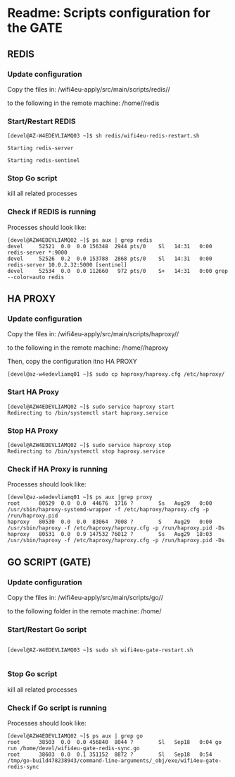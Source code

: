 # Readme: Scripts configuration for the GATE

## REDIS

### Update configuration

Copy the files in:
/wifi4eu-apply/src/main/scripts/redis/<ENV-NODE>/

to the following in the remote machine:
/home/<USER>/redis

### Start/Restart REDIS

```
[devel@AZ-W4EDEVLIAMQ03 ~]$ sh redis/wifi4eu-redis-restart.sh

Starting redis-server

Starting redis-sentinel
```

### Stop Go script

kill all related processes

### Check if REDIS is running

Processes should look like:
```
[devel@AZW4EDEVLIAMQ02 ~]$ ps aux | grep redis
devel     52521  0.0  0.0 156348  2944 pts/0    Sl   14:31   0:00 redis-server *:9000
devel     52526  0.2  0.0 153788  2868 pts/0    Sl   14:31   0:00 redis-server 10.0.2.32:5000 [sentinel]
devel     52534  0.0  0.0 112660   972 pts/0    S+   14:31   0:00 grep --color=auto redis
```


## HA PROXY

### Update configuration

Copy the files in:
/wifi4eu-apply/src/main/scripts/haproxy/<ENV>/

to the following in the remote machine:
/home/<USER>/haproxy

Then, copy the configuration itno HA PROXY
```
[devel@az-w4edevliamq01 ~]$ sudo cp haproxy/haproxy.cfg /etc/haproxy/
```

### Start HA Proxy

```
[devel@AZW4EDEVLIAMQ02 ~]$ sudo service haproxy start
Redirecting to /bin/systemctl start haproxy.service
```

### Stop HA Proxy

```
[devel@AZW4EDEVLIAMQ02 ~]$ sudo service haproxy stop
Redirecting to /bin/systemctl stop haproxy.service
```

### Check if HA Proxy is running

Processes should look like:
```
[devel@az-w4edevliamq01 ~]$ ps aux |grep proxy
root      80529  0.0  0.0  44676  1716 ?        Ss   Aug29   0:00 /usr/sbin/haproxy-systemd-wrapper -f /etc/haproxy/haproxy.cfg -p /run/haproxy.pid
haproxy   80530  0.0  0.0  83064  7008 ?        S    Aug29   0:00 /usr/sbin/haproxy -f /etc/haproxy/haproxy.cfg -p /run/haproxy.pid -Ds
haproxy   80531  0.0  0.9 147532 76012 ?        Ss   Aug29  18:03 /usr/sbin/haproxy -f /etc/haproxy/haproxy.cfg -p /run/haproxy.pid -Ds
```


## GO SCRIPT (GATE)

### Update configuration

Copy the files in:
/wifi4eu-apply/src/main/scripts/go/<ENV>/

to the following folder in the remote machine:
/home/<USER>

### Start/Restart Go script

```

[devel@AZ-W4EDEVLIAMQ03 ~]$ sudo sh wifi4eu-gate-restart.sh


```

### Stop Go script

kill all related processes

### Check if Go script is running

Processes should look like:
```
[devel@AZW4EDEVLIAMQ02 ~]$ ps aux | grep go
root      38503  0.0  0.0 456840  8044 ?        Sl   Sep18   0:04 go run /home/devel/wifi4eu-gate-redis-sync.go
root      38603  0.0  0.1 351152  8872 ?        Sl   Sep18   0:54 /tmp/go-build478238943/command-line-arguments/_obj/exe/wifi4eu-gate-redis-sync
```



